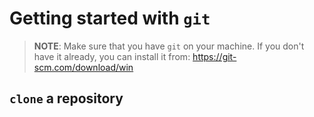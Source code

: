 # Getting started with `git`

> **NOTE**: Make sure that you have `git` on your machine. If you don't have it already, you can install it from: <https://git-scm.com/download/win>

## `clone` a repository





